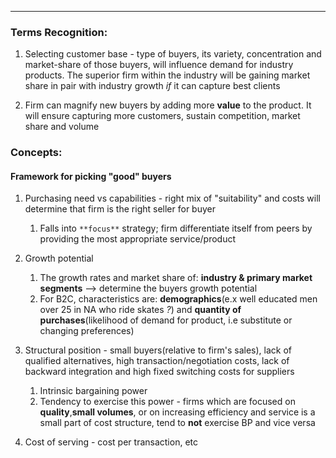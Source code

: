 ***
### Terms Recognition:

1. Selecting customer base - type of buyers, its variety, concentration and market-share of those buyers, will influence demand for industry products. The superior firm within the industry will be gaining market share in pair with industry growth *if* it can capture best clients
 
2. Firm can magnify new buyers by adding more **value** to the product. It will ensure capturing more customers, sustain competition, market share and volume
 
### Concepts:

#### Framework for picking "good" buyers
1. Purchasing need vs capabilities - right mix of "suitability" and costs will determine that firm is the right seller for buyer
	1. Falls into `**focus**` strategy; firm differentiate itself from peers by providing the most appropriate service/product  

2. Growth potential
	1. The growth rates and market share of: **industry & primary market segments**  --> determine  the buyers growth potential 
	2. For B2C, characteristics are: **demographics**(e.x well educated men over 25 in NA who ride skates  *?*) and **quantity of purchases**(likelihood of demand for product, i.e substitute or changing preferences)
3. Structural position - small buyers(relative to firm's sales), lack of qualified alternatives, high transaction/negotiation costs, lack of backward integration and high fixed switching costs for suppliers 
	1. Intrinsic bargaining power  
	2. Tendency to exercise this power - firms which are focused on **quality**,**small volumes**, or on increasing efficiency and service is a small part of cost structure, tend to **not** exercise BP and vice versa
4. Cost of serving - cost per transaction, etc


